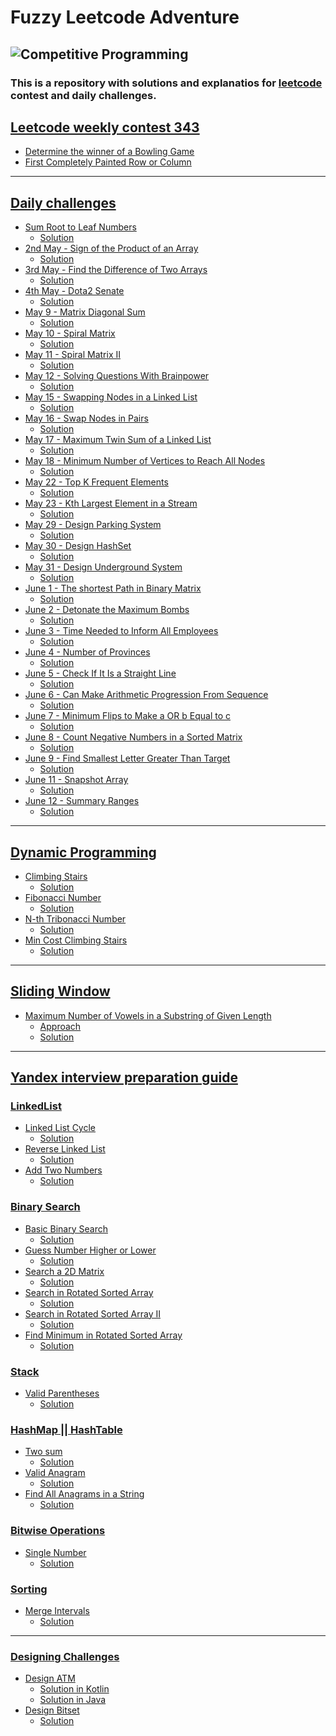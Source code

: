 # Fuzzy Leetcode Adventure

![Competitive Programming](https://res.cloudinary.com/practicaldev/image/fetch/s--5ytSUn3B--/c_imagga_scale,f_auto,fl_progressive,h_1080,q_auto,w_1080/https://dev-to-uploads.s3.amazonaws.com/i/qbnmey9jxvugldihdpng.png)
--- 
### This is a repository with solutions and explanatios for [leetcode](https://leetcode.com/) contest and daily challenges.

## [Leetcode weekly contest 343](https://leetcode.com/contest/weekly-contest-343/)
- [Determine the winner of a Bowling Game](https://github.com/baggio1103/fuzzy-leetcode-adventure/blob/main/src/contest343/Bowling.kt)
-  [First Completely Painted Row or Column](https://github.com/baggio1103/fuzzy-leetcode-adventure/blob/main/src/contest343/MatrixOptimized.kt)
---
## [Daily challenges]()
- [Sum Root to Leaf Numbers](https://leetcode.com/problems/sum-root-to-leaf-numbers/) 
  - [Solution](https://github.com/baggio1103/fuzzy-leetcode-adventure/blob/main/src/dailyChallenge/march14/RootLeafSum.kt)
- [2nd May - Sign of the Product of an Array](https://leetcode.com/problems/sign-of-the-product-of-an-array/)
  - [Solution](https://github.com/baggio1103/fuzzy-leetcode-adventure/blob/main/src/dailyChallenge/may2/Solution.kt)
- [3rd May - Find the Difference of Two Arrays](https://leetcode.com/problems/find-the-difference-of-two-arrays/)
  - [Solution](https://github.com/baggio1103/fuzzy-leetcode-adventure/blob/main/src/dailyChallenge/may3/Solution.kt)
- [4th May - Dota2 Senate](https://leetcode.com/problems/dota2-senate/description/)
  - [Solution](https://github.com/baggio1103/fuzzy-leetcode-adventure/tree/main/src/dailyChallenge/may4)
- [May 9 - Matrix Diagonal Sum](https://leetcode.com/problems/matrix-diagonal-sum/description/)
  - [Solution](https://github.com/baggio1103/fuzzy-leetcode-adventure/blob/main/src/dailyChallenge/may8/MatrixDiagonalSum.kt)
- [May 10 - Spiral Matrix](https://leetcode.com/problems/spiral-matrix/description/)
  - [Solution](https://github.com/baggio1103/fuzzy-leetcode-adventure/tree/main/src/dailyChallenge/may9)
- [May 11 - Spiral Matrix II](https://leetcode.com/problems/spiral-matrix-ii/)
  - [Solution](https://github.com/baggio1103/fuzzy-leetcode-adventure/blob/main/src/dailyChallenge/may10/SpiralMatrix.kt)
- [May 12 - Solving Questions With Brainpower](https://leetcode.com/problems/solving-questions-with-brainpower/)
  - [Solution](https://github.com/baggio1103/fuzzy-leetcode-adventure/blob/main/src/dailyChallenge/march12/MergeSortedListSolution.java)
- [May 15 - Swapping Nodes in a Linked List](https://leetcode.com/problems/swapping-nodes-in-a-linked-list/)
  - [Solution](https://github.com/baggio1103/fuzzy-leetcode-adventure/blob/main/src/dailyChallenge/may15/SwappingNodes.kt)
- [May 16 - Swap Nodes in Pairs](https://leetcode.com/problems/swap-nodes-in-pairs/)
  - [Solution](https://github.com/baggio1103/fuzzy-leetcode-adventure/blob/main/src/dailyChallenge/may16/SwappingNodesInPairs.kt)
- [May 17 - Maximum Twin Sum of a Linked List](https://leetcode.com/problems/maximum-twin-sum-of-a-linked-list/description/)
  - [Solution](https://github.com/baggio1103/fuzzy-leetcode-adventure/blob/main/src/dailyChallenge/may17/MaximumTwinSum.kt)
- [May 18 - Minimum Number of Vertices to Reach All Nodes](https://leetcode.com/problems/minimum-number-of-vertices-to-reach-all-nodes/description/)
  - [Solution](https://github.com/baggio1103/fuzzy-leetcode-adventure/blob/main/src/dailyChallenge/may18/Solution.kt)
- [May 22 - Top K Frequent Elements](https://leetcode.com/problems/top-k-frequent-elements/description/)
  - [Solution](https://github.com/baggio1103/fuzzy-leetcode-adventure/tree/main/src/dailyChallenge/may22)
- [May 23 - Kth Largest Element in a Stream](https://leetcode.com/problems/kth-largest-element-in-a-stream/description/)
  - [Solution](https://github.com/baggio1103/fuzzy-leetcode-adventure/blob/main/src/dailyChallenge/may23/KthLargestElement.kt)
- [May 29 - Design Parking System](https://leetcode.com/problems/design-parking-system/description/)
  - [Solution](https://github.com/baggio1103/fuzzy-leetcode-adventure/blob/main/src/dailyChallenge/may29/ParkingSystem.kt)
- [May 30 - Design HashSet](https://leetcode.com/problems/design-hashset/description/)
  - [Solution](https://github.com/baggio1103/fuzzy-leetcode-adventure/blob/main/src/dailyChallenge/may30/MyHashSet.kt)
- [May 31 - Design Underground System](https://leetcode.com/problems/design-underground-system/description/)
  - [Solution](https://github.com/baggio1103/fuzzy-leetcode-adventure/blob/main/src/dailyChallenge/may31/UndergroundSystem.kt)
- [June 1 - The shortest Path in Binary Matrix](https://leetcode.com/problems/shortest-path-in-binary-matrix/)
  - [Solution]()
- [June 2 - Detonate the Maximum Bombs](https://leetcode.com/problems/detonate-the-maximum-bombs/)
  - [Solution]()
- [June 3 - Time Needed to Inform All Employees](https://leetcode.com/problems/time-needed-to-inform-all-employees/)
  - [Solution]()
- [June 4 - Number of Provinces](https://leetcode.com/problems/number-of-provinces/)
  - [Solution](https://github.com/baggio1103/fuzzy-leetcode-adventure/blob/main/src/dailyChallenge/june/june4/NumberOfProvinces.kt)
- [June 5 - Check If It Is a Straight Line](https://leetcode.com/problems/check-if-it-is-a-straight-line/)
  - [Solution](https://github.com/baggio1103/fuzzy-leetcode-adventure/blob/main/src/dailyChallenge/june/june5/IsStraightLine.kt)
- [June 6 - Can Make Arithmetic Progression From Sequence](https://leetcode.com/problems/can-make-arithmetic-progression-from-sequence/submissions/965418270/)
  - [Solution](https://github.com/baggio1103/fuzzy-leetcode-adventure/blob/main/src/dailyChallenge/june/june6/ArithmeticProgression.kt)
- [June 7 - Minimum Flips to Make a OR b Equal to c](https://leetcode.com/problems/minimum-flips-to-make-a-or-b-equal-to-c/description/)
  - [Solution](https://github.com/baggio1103/fuzzy-leetcode-adventure/blob/main/src/dailyChallenge/june/june7/MinimumFlip.kt)
- [June 8 - Count Negative Numbers in a Sorted Matrix](https://leetcode.com/problems/count-negative-numbers-in-a-sorted-matrix/)
  - [Solution](https://github.com/baggio1103/fuzzy-leetcode-adventure/tree/main/src/dailyChallenge/june/june8)
- [June 9 - Find Smallest Letter Greater Than Target](https://leetcode.com/problems/find-smallest-letter-greater-than-target/description/)
  - [Solution](https://github.com/baggio1103/fuzzy-leetcode-adventure/blob/main/src/dailyChallenge/june/june9/SmallestLetter.kt)
- [June 11 - Snapshot Array](https://leetcode.com/problems/snapshot-array/)
  - [Solution](https://github.com/baggio1103/fuzzy-leetcode-adventure/blob/main/src/dailyChallenge/june/june11/SnapshotArray.kt)
- [June 12 - Summary Ranges](https://leetcode.com/problems/summary-ranges/description/)
  - [Solution](https://github.com/baggio1103/fuzzy-leetcode-adventure/blob/main/src/dailyChallenge/june/june12/SummaryRange.kt)


[//]: # (- []&#40;&#41;)
[//]: # (  - [Solution]&#40;&#41;)

---
## [Dynamic Programming](https://leetcode.com/studyplan/dynamic-programming/)
- [Climbing Stairs](https://leetcode.com/problems/climbing-stairs/?envType=study-plan-v2&id=dynamic-programming)
  - [Solution](https://github.com/baggio1103/fuzzy-leetcode-adventure/blob/main/src/dynamicprogramming/fibbonacistyle/ClimbingStairs.kt)
- [Fibonacci Number](https://leetcode.com/problems/fibonacci-number/description/?envType=study-plan-v2&id=dynamic-programming)
  - [Solution](https://github.com/baggio1103/fuzzy-leetcode-adventure/blob/main/src/dynamicprogramming/fibbonacistyle/FibonnaciNumber.kt)
- [N-th Tribonacci Number](https://leetcode.com/problems/n-th-tribonacci-number/?envType=study-plan-v2&id=dynamic-programming)
  - [Solution](https://github.com/baggio1103/fuzzy-leetcode-adventure/blob/main/src/dynamicprogramming/fibbonacistyle/TribonacciNumber.kt)
- [Min Cost Climbing Stairs](https://leetcode.com/problems/min-cost-climbing-stairs/description/?envType=study-plan-v2&id=dynamic-programming)
  - [Solution](https://github.com/baggio1103/fuzzy-leetcode-adventure/blob/main/src/dynamicprogramming/fibbonacistyle/MinCostClimbingStairs.kt)

---
## [Sliding Window]()
- [Maximum Number of Vowels in a Substring of Given Length](https://leetcode.com/problems/maximum-number-of-vowels-in-a-substring-of-given-length/)
  - [Approach](https://leetcode.com/problems/maximum-number-of-vowels-in-a-substring-of-given-length/solutions/3610614/easy-implementation-of-sliding-window-algorithm/)
  - [Solution](https://github.com/baggio1103/fuzzy-leetcode-adventure/blob/main/src/slidingwindow/MaxVowelSubstringNumber.kt)

[//]: # (- [Next problem &#40;Pattern&#41;]&#40;&#41;)

[//]: # (  - [Solution]&#40;&#41;)

---
## [Yandex interview preparation guide]()
### [LinkedList]()
- [Linked List Cycle](https://leetcode.com/problems/linked-list-cycle/description/)
  - [Solution](https://github.com/baggio1103/fuzzy-leetcode-adventure/blob/main/src/linkedlist/HasListCycle.kt)
- [Reverse Linked List](https://leetcode.com/problems/reverse-linked-list/description/)
  - [Solution](https://github.com/baggio1103/fuzzy-leetcode-adventure/blob/main/src/linkedlist/ReverseList.kt)
- [Add Two Numbers](https://leetcode.com/problems/add-two-numbers/)
  - [Solution](https://github.com/baggio1103/fuzzy-leetcode-adventure/blob/main/src/linkedlist/AddTwoNumbers.kt)
### [Binary Search]()
- [Basic Binary Search](https://leetcode.com/problems/binary-search/)
  - [Solution](https://github.com/baggio1103/fuzzy-leetcode-adventure/blob/main/src/binarysearch/BinarySearch.kt)
- [Guess Number Higher or Lower](https://leetcode.com/problems/guess-number-higher-or-lower/)
  - [Solution](https://github.com/baggio1103/fuzzy-leetcode-adventure/blob/main/src/binarysearch/GuessNumber.kt)
- [Search a 2D Matrix](https://leetcode.com/problems/stone-game-ii/)
  - [Solution](https://github.com/baggio1103/fuzzy-leetcode-adventure/blob/main/src/binarysearch/Search2dMatrix.kt)
- [Search in Rotated Sorted Array](https://leetcode.com/problems/search-in-rotated-sorted-array/description/)
  - [Solution](https://github.com/baggio1103/fuzzy-leetcode-adventure/blob/main/src/binarysearch/BinarySearchRotated.kt)
- [Search in Rotated Sorted Array II](https://leetcode.com/problems/search-in-rotated-sorted-array-ii/description/)
  - [Solution](https://github.com/baggio1103/fuzzy-leetcode-adventure/blob/main/src/binarysearch/BinarySearchRotatedII.kt)
- [Find Minimum in Rotated Sorted Array](https://leetcode.com/problems/find-minimum-in-rotated-sorted-array/description/)
  - [Solution](https://github.com/baggio1103/fuzzy-leetcode-adventure/blob/main/src/binarysearch/FindMinimumInRotatedArray.kt)

### [Stack]()
- [Valid Parentheses](https://leetcode.com/problems/valid-parentheses/description/)
  - [Solution](https://github.com/baggio1103/fuzzy-leetcode-adventure/tree/main/src/queuestack)

### [HashMap || HashTable]()
- [Two sum](https://leetcode.com/problems/two-sum/description/)
  - [Solution](https://github.com/baggio1103/fuzzy-leetcode-adventure/blob/main/src/hashtable/TwoSum.kt)
- [Valid Anagram](https://leetcode.com/problems/valid-anagram/)
  - [Solution](https://github.com/baggio1103/fuzzy-leetcode-adventure/blob/main/src/hashtable/IsAnagram.kt)
- [Find All Anagrams in a String](https://leetcode.com/problems/find-all-anagrams-in-a-string/description/)
  - [Solution](https://github.com/baggio1103/fuzzy-leetcode-adventure/blob/main/src/hashtable/AllAnagramsInString.kt)

### [Bitwise Operations]()
- [Single Number](https://leetcode.com/problems/single-number/description/)
  - [Solution](https://github.com/baggio1103/fuzzy-leetcode-adventure/blob/main/src/bitwise/SingleNumber.kt)

### [Sorting]()
- [Merge Intervals](https://leetcode.com/problems/merge-intervals/description/)
  - [Solution](https://github.com/baggio1103/fuzzy-leetcode-adventure/blob/main/src/sorting/MergeInterval.kt)

[//]: # (- []&#40;&#41;)
[//]: # (  - [Solution]&#40;&#41;)

[//]: # (- [Next problem]&#40;&#41;)
[//]: # (  - [Solution]&#40;&#41;)

---
### [Designing Challenges]()
- [Design ATM](https://github.com/baggio1103/fuzzy-leetcode-adventure/tree/main/src/yandex)
  - [Solution in Kotlin](https://github.com/baggio1103/fuzzy-leetcode-adventure/tree/main/src/yandex/kotlin)
  - [Solution in Java](https://github.com/baggio1103/fuzzy-leetcode-adventure/tree/main/src/yandex/java)
- [Design Bitset](https://leetcode.com/problems/design-bitset/description/)
  - [Solution](https://github.com/baggio1103/fuzzy-leetcode-adventure/blob/main/src/designProblems/bitset/BitSet.kt)
